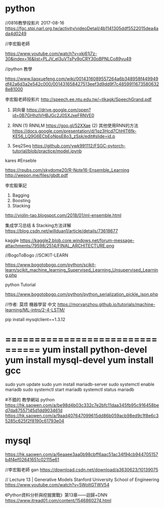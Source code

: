 # python

//0816教學投影片 2017-08-16
https://fgc.stpi.narl.org.tw/activity/videoDetail/4b1141305ddf5522015dea4ada4d0249

//李宏毅老師

https://www.youtube.com/watch?v=xki61j7z-30&index=16&list=PLJV_el3uVTsPy9oCRY30oBPNLCo89yu49

//python 教學

https://www.liaoxuefeng.com/wiki/0014316089557264a6b348958f449949df42a6d3a2e542c000/001431658427513eef3d9dd9f7c48599116735806328e81000

李宏毅老師投影片
http://speech.ee.ntu.edu.tw/~tlkagk/SpeechGrand.pdf

1. 詞向量
https://drive.google.com/open?id=0B7GHhzIVHBJGc2J0SXJxeFRNVE0

2. RNN
(1) RNNLM
https://goo.gl/52XXae
(2) 其他使用RNN的方法
https://docs.google.com/presentation/d/1qz3Hcd7ChHIT6fk-KE56_LQ9G6ECbEoNpsE8o3_zSsk/edit#slide=id.p

3. Seq2Seq
https://github.com/ywk991112/FSGC-pytorch-tutorial/blob/practice/model.ipynb


kares
#Enseble 

https://rpubs.com/skydome20/R-Note16-Ensemble_Learning
http://wepon.me/files/gbdt.pdf

李宏毅筆記
1. Bagging
2. Boosting
3. Stacking

http://violin-tao.blogspot.com/2018/01/ml-ensemble.html

集成学习总结 & Stacking方法详解
https://blog.csdn.net/willduan1/article/details/73618677

kaggle 
https://kaggle2.blob.core.windows.net/forum-message-attachments/79598/2514/FINAL_ARCHITECTURE.png


 
//BogoToBogo
//SCIKIT-LEARN 

https://www.bogotobogo.com/python/scikit-learn/scikit_machine_learning_Supervised_Learning_Unsupervised_Learning.php


python Tutorial

https://www.bogotobogo.com/python/python_serialization_pickle_json.php

//作者: 莫烦 機器學習 中文 
https://morvanzhou.github.io/tutorials/machine-learning/ML-intro/2-4-LSTM/

pip install mysqlclient==1.3.12

================================
yum install python-devel
yum install mysql-devel
yum install gcc
================================

sudo yum update
sudo yum install mariadb-server
sudo systemctl enable mariadb
sudo systemctl start mariadb
systemctl status mariadb

#不錯的 教學網站 python
https://hk.saowen.com/a/be98d4b03c332c7e2bfc11daa345fb95c916458bed7da87557145d1dd903461d
https://hk.saowen.com/a/9aad407647099615dd86b059acb98ed9c1f8e6c35285c625f2f8190c61793e04
# mysql
https://hk.saowen.com/a/6eaaee3aa0b98cbff6aac51ac34f94cb944705157b4f4ef02641651c02115e61

//李宏毅老師 gan
https://download.csdn.net/download/a3630623/10139075

// Lecture 13 | Generative Models Stanford University School of Engineering
https://www.youtube.com/watch?v=5WoItGTWV54

《Python資料分析與挖掘實戰》第13章——迴歸+DNN
https://www.itread01.com/content/1546860274.html


